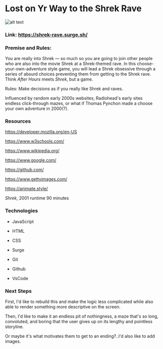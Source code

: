 # Lost on Yr Way to the Shrek Rave
![alt text](https://i.imgur.com/92rWPHR.png)
### Link: https://shrek-rave.surge.sh/

### Premise and Rules: 
You are really into Shrek — so much so you are going to join other people who are also into the movie Shrek at a Shrek-themed rave. In this choose-your-own-adventure style game, you will lead a Shrek obsessive through a series of absurd choices preventing them from getting to the Shrek rave. Think *After Hours* meets *Shrek*, but a game.

Rules: Make decisions as if you really like Shrek and raves. 

Influenced by random early 2000s websites, Radiohead's early sites endless click-through mazes, or what if  Thomas Pynchon made a choose your own adventure in 2000(?).

### Resources
https://developer.mozilla.org/en-US

https://www.w3schools.com/

https://www.wikipedia.org/

https://www.google.com/

https://github.com/

https://www.gettyimages.com/

https://animate.style/

*Shrek*, 2001 runtime 90 minutes 

### Technologies
- JavaScript

- HTML

- CSS

- Surge

- Git

- Github

- VsCode


### Next Steps
First, I'd like to rebuild this and make the logic less complicated while also able to render something more descriptive on the screen.

 Then, I'd like to make it an endless pit of nothingness, a maze that's so long, convoluted, and boring that the user gives up on its lengthy and pointless storyline.
 
Or maybe it's what motivates them to get to an ending?..I'd also like to add images. 
